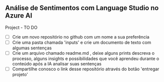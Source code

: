 ## Análise de Sentimentos com Language Studio no Azure AI

Project - TO DO

 - [ ] Crie um novo repositório no github com um nome a sua preferência
 - [ ] Crie uma pasta chamada 'inputs' e crie um documento de texto com algumas sentenças
 - [ ] Crie um arquivo chamado readme.md , deixe alguns prints descreva o processo, alguns insights e possibilidades que você aprendeu durante o conteúdo após a IA analisar suas sentenças
 - [ ] Compartilhe conosco o link desse repositório através do botão 'entregar projeto'
